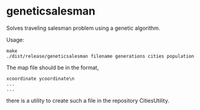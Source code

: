 geneticsalesman
===============

Solves traveling salesman problem using a genetic algorithm.

Usage:

	make
	./dist/release/geneticsalesman filename generations cities population


The map file should be in the format, 

	xcoordinate ycoordinate\n
	...
	...
there is a utility to create such a file in the repository CitiesUtility.